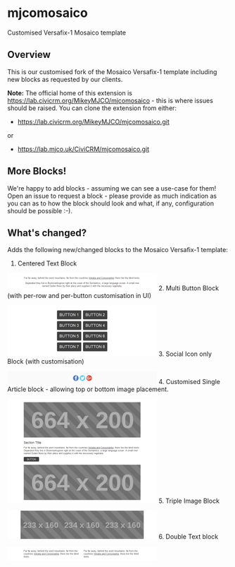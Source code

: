 # mjcomosaico

Customised Versafix-1 Mosaico template

## Overview

This is our customised fork of the Mosaico Versafix-1 template including new blocks as requested by our clients.

**Note:** The official home of this extension is https://lab.civicrm.org/MikeyMJCO/mjcomosaico - this is where issues should be raised. You can clone the extension from either:

* https://lab.civicrm.org/MikeyMJCO/mjcomosaico.git

or

* https://lab.mjco.uk/CiviCRM/mjcomosaico.git

## More Blocks!

We're happy to add blocks - assuming we can see a use-case for them! Open an issue to request a block - please provide as much indication as you can as to how the block should look and what, if any, configuration should be possible :-).

## What's changed?

Adds the following new/changed blocks to the Mosaico Versafix-1 template:

1. Centered Text Block

![Centered Text Block](edres/centeredTextBlock.png?raw=true "Centered Text Block")
2. Multi Button Block (with per-row and per-button customisation in UI)

![Multi Button Block](edres/multiButtonBlock.png?raw=true "Multi Button Block")
3. Social Icon only Block (with customisation)

![Social Block](edres/socialBlock.png?raw=true "Social Block")
4. Customised Single Article block - allowing top or bottom image placement.

![Single Article Block](edres/singleArticleBlock.png?raw=true "Single Article Block")
5. Triple Image Block

![Triple Image Block](edres/tripleImageBlock.png?raw=true "Triple Image Block")
6. Double Text block

![Double Text Block](edres/doubleTextBlock.png?raw=true "Double Text Block")